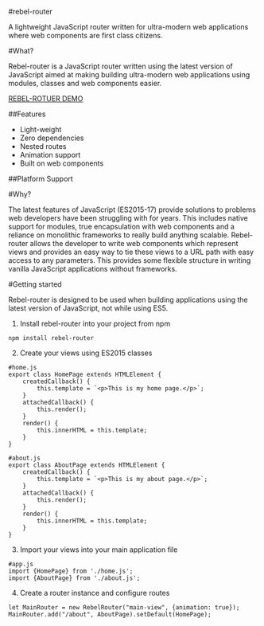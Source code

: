 #rebel-router

A lightweight JavaScript router written for ultra-modern web applications where web components are first class citizens.

#What?

Rebel-router is a JavaScript router written using the latest version of JavaScript aimed at making building ultra-modern web applications using modules, classes and web components easier.

[REBEL-ROTUER DEMO](http://revillweb.github.io/rebel-router-demo/)

##Features

* Light-weight
* Zero dependencies
* Nested routes
* Animation support
* Built on web components

##Platform Support


#Why?

The latest features of JavaScript (ES2015-17) provide solutions to problems web developers have been struggling with for years. This includes native support for modules, true encapsulation with web components and a reliance on monolithic frameworks to really build anything scalable. Rebel-router allows the developer to write web components which represent views and provides an easy way to tie these views to a URL path with easy access to any parameters. This provides some flexible structure in writing vanilla JavaScript applications without frameworks.

#Getting started

Rebel-router is designed to be used when building applications using the latest version of JavaScript, not while using ES5.

1. Install rebel-router into your project from npm

``` npm install rebel-router ```

2. Create your views using ES2015 classes

```
#home.js
export class HomePage extends HTMLElement {
    createdCallback() {
        this.template = `<p>This is my home page.</p>`;
    }
    attachedCallback() {
        this.render();
    }
    render() {
        this.innerHTML = this.template;
    }
}
```

```
#about.js
export class AboutPage extends HTMLElement {
    createdCallback() {
        this.template = `<p>This is my about page.</p>`;
    }
    attachedCallback() {
        this.render();
    }
    render() {
        this.innerHTML = this.template;
    }
}
```

3. Import your views into your main application file

```
#app.js
import {HomePage} from './home.js';
import {AboutPage} from './about.js';
```

4. Create a router instance and configure routes

```
let MainRouter = new RebelRouter("main-view", {animation: true});
MainRouter.add("/about", AboutPage).setDefault(HomePage);
```
